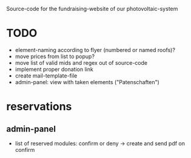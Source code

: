 Source-code for the fundraising-website of our photovoltaic-system

# TODO
- element-naming according to flyer (numbered or named roofs)?
- move prices from list to popup?
- move list of valid mids and regex out of source-code
- implement proper donation link
- create mail-template-file
- admin-panel: view with taken elements ("Patenschaften")

# reservations
## admin-panel
- list of reserved modules: confirm or deny -> create and send pdf on confirm